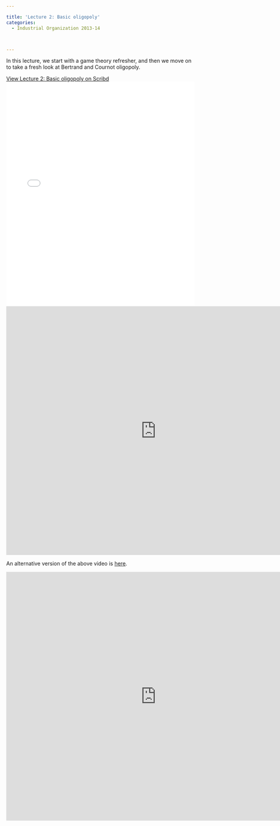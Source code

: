 ```yaml
---

title: 'Lecture 2: Basic oligopoly'
categories:
  - Industrial Organization 2013-14



---
```

In this lecture, we start with a game theory refresher, and then we move on to take a fresh look at Bertrand and Cournot oligopoly.

<div ><a href="https://www.scribd.com/doc/177869454/Lecture-2-Basic-oligopoly"  title="View Lecture 2: Basic oligopoly on Scribd">View Lecture 2: Basic oligopoly on Scribd</a></div><iframe data-aspect-ratio="undefined" data-auto-height="false" frameborder="0" height="600" scrolling="no" src="//www.scribd.com/embeds/177869454/content?start_page=1&amp;view_mode=slideshow&amp;show_recommendations=false" width="100%"></iframe> 

<div ><object class codebase="https://download.macromedia.com/pub/shockwave/cabs/flash/swflash.cab#version=6,0,40,0" data-thumbnail-src="https://i1.ytimg.com/vi/fRrZmPiKSF4/0.jpg" height="665" width="800">

<param name="movie" value="https://www.youtube.com/v/fRrZmPiKSF4?version=3&f=user_uploads&c=google-webdrive-0&app=youtube_gdata" />

<param name="bgcolor" value="#FFFFFF" />

<param name="allowFullScreen" value="true" /><embed width="800" height="665"  src="https://www.youtube.com/v/fRrZmPiKSF4?version=3&f=user_uploads&c=google-webdrive-0&app=youtube_gdata" type="application/x-shockwave-flash" allowfullscreen="true"/></object></div> 

 An alternative version of the above video is <a href="https://youtu.be/VTD8vcpX-o4">here</a>.  

<div ><object width="800" height="665" class codebase="https://download.macromedia.com/pub/shockwave/cabs/flash/swflash.cab#version=6,0,40,0" data-thumbnail-src="https://i1.ytimg.com/vi/-jQRu9o-Bh4/0.jpg">

<param name="movie" value="https://www.youtube.com/v/-jQRu9o-Bh4?version=3&f=user_uploads&c=google-webdrive-0&app=youtube_gdata" />

<param name="bgcolor" value="#FFFFFF" />

<param name="allowFullScreen" value="true" /><embed width="800" height="665"  src="https://www.youtube.com/v/-jQRu9o-Bh4?version=3&f=user_uploads&c=google-webdrive-0&app=youtube_gdata" type="application/x-shockwave-flash" allowfullscreen="true"/></object></div>